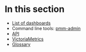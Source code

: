 # In this section

- [List of dashboards](dashboards/index.md)
- Command line tools: [pmm-admin](commands/pmm-admin.md)
- [API](api.md)
- [VictoriaMetrics](victoria-metrics.md)
- [Glossary](glossary.md)
